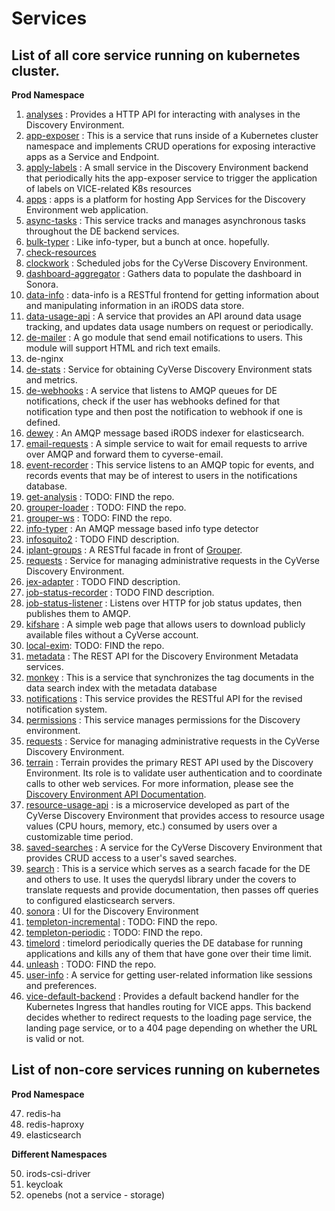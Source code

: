 # Services

## List of all core service running on kubernetes cluster.

**Prod Namespace**

1. [analyses](https://github.com/cyverse-de/analyses) : Provides a HTTP API for interacting with analyses in the Discovery Environment.
2. [app-exposer](https://github.com/cyverse-de/app-exposer) : This is a service that runs inside of a Kubernetes cluster namespace and implements CRUD operations for exposing interactive apps as a Service and Endpoint.
3. [apply-labels](https://github.com/cyverse-de/apply-labels) : A small service in the Discovery Environment backend that periodically hits the app-exposer service to trigger the application of labels on VICE-related K8s resources
4. [apps](https://github.com/cyverse-de/apps) : apps is a platform for hosting App Services for the Discovery Environment web application.
5. [async-tasks](https://github.com/cyverse-de/async-tasks) : This service tracks and manages asynchronous tasks throughout the DE backend services.
6. [bulk-typer](https://github.com/cyverse-de/bulk-typer) : Like info-typer, but a bunch at once. hopefully.
7. [check-resources]()
8. [clockwork](https://github.com/cyverse-de/clockwork) : Scheduled jobs for the CyVerse Discovery Environment.
9. [dashboard-aggregator](https://github.com/cyverse-de/dashboard-aggregator) : Gathers data to populate the dashboard in Sonora.
10. [data-info](https://github.com/cyverse-de/data-info) : data-info is a RESTful frontend for getting information about and manipulating information in an iRODS data store.
11. [data-usage-api](https://github.com/cyverse-de/data-usage-api) : A service that provides an API around data usage tracking, and updates data usage numbers on request or periodically.
12. [de-mailer](https://github.com/cyverse-de/de-mailer) :  A go module that send email notifications to users. This module will support HTML and rich text emails.
13. de-nginx
14. [de-stats](https://github.com/cyverse-de/de-stats) : Service for obtaining CyVerse Discovery Environment stats and metrics.
15. [de-webhooks](https://github.com/cyverse-de/de-webhooks) : A service that listens to AMQP queues for DE notifications, check if the user has webhooks defined for that notification type and then post the notification to webhook if one is defined.
16. [dewey](https://github.com/cyverse-de/dewey) : An AMQP message based iRODS indexer for elasticsearch.
17. [email-requests](https://github.com/cyverse-de/email-requests) : A simple service to wait for email requests to arrive over AMQP and forward them to cyverse-email.
18. [event-recorder](https://github.com/cyverse-de/event-recorder) : This service listens to an AMQP topic for events, and records events that may be of interest to users in the notifications database.
19. [get-analysis]() : TODO: FIND the repo.
20. [grouper-loader]() : TODO: FIND the repo.
21. [grouper-ws]() : TODO: FIND the repo.
22. [info-typer](https://github.com/cyverse-de/info-typer) : An AMQP message based info type detector
23. [infosquito2](https://github.com/cyverse-de/infosquito2) : TODO FIND description.
24. [iplant-groups](https://github.com/cyverse-de/iplant-groups) : A RESTful facade in front of [Grouper](https://incommon.org/software/grouper/).
25. [requests](https://github.com/cyverse-de/requests) : Service for managing administrative requests in the CyVerse Discovery Environment.
26. [jex-adapter](https://github.com/cyverse-de/jex-adapter) : TODO FIND description.
27. [job-status-recorder](https://github.com/cyverse-de/job-status-recorder) : TODO FIND description.
28. [job-status-listener](https://github.com/cyverse-de/job-status-listener) : Listens over HTTP for job status updates, then publishes them to AMQP.
29. [kifshare](https://github.com/cyverse-de/kifshare) : A simple web page that allows users to download publicly available files without a CyVerse account.
30. [local-exim](): TODO: FIND the repo.
31. [metadata](https://github.com/cyverse-de/metadata) : The REST API for the Discovery Environment Metadata services.
32. [monkey](https://github.com/cyverse-de/monkey) : This is a service that synchronizes the tag documents in the data search index with the metadata database
33. [notifications](https://github.com/cyverse-de/notifications) : This service provides the RESTful API for the revised notification system.
34. [permissions](https://github.com/cyverse-de/permissions) : This service manages permissions for the Discovery environment.
35. [requests](https://github.com/cyverse-de/requests) : Service for managing administrative requests in the CyVerse Discovery Environment.
36. [terrain](https://github.com/cyverse-de/terrain) : Terrain provides the primary REST API used by the Discovery Environment. Its role is to validate user authentication and to coordinate calls to other web services. For more information, please see the [Discovery Environment API Documentation](https://cyverse-de.github.io/api/).
37. [resource-usage-api](https://github.com/cyverse-de/resource-usage-api) :  is a microservice developed as part of the CyVerse Discovery Environment that provides access to resource usage values (CPU hours, memory, etc.) consumed by users over a customizable time period.
38. [saved-searches](https://github.com/cyverse-de/saved-searches) : A service for the CyVerse Discovery Environment that provides CRUD access to a user's saved searches.
39. [search](https://github.com/cyverse-de/search) : This is a service which serves as a search facade for the DE and others to use. It uses the querydsl library under the covers to translate requests and provide documentation, then passes off queries to configured elasticsearch servers.
40. [sonora](https://github.com/cyverse-de/sonora) : UI for the Discovery Environment
41. [templeton-incremental]() : TODO: FIND the repo.
42. [templeton-periodic]() : TODO: FIND the repo.
43. [timelord](https://github.com/cyverse-de/timelord) : timelord periodically queries the DE database for running applications and kills any of them that have gone over their time limit.
44. [unleash]() : TODO: FIND the repo.
45. [user-info](https://github.com/cyverse-de/user-info) : A service for getting user-related information like sessions and preferences.
46. [vice-default-backend](https://github.com/cyverse-de/vice-default-backend) : Provides a default backend handler for the Kubernetes Ingress that handles routing for VICE apps. This backend decides whether to redirect requests to the loading page service, the landing page service, or to a 404 page depending on whether the URL is valid or not.

## List of non-core services running on kubernetes

**Prod Namespace**

47. redis-ha
48. redis-haproxy
49. elasticsearch

**Different Namespaces**

50. irods-csi-driver
51. keycloak
52. openebs (not a service - storage)
